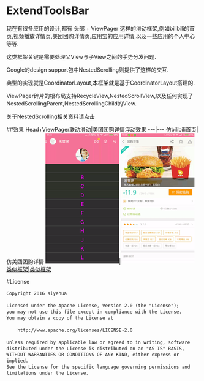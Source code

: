 # ExtendToolsBar
现在有很多应用的设计,都有 头部 + ViewPager 这样的滑动框架,例如bilibili的首页,视频播放详情页,美团团购详情页,应用宝的应用详情,以及一些应用的个人中心等等.

这类框架关键是需要处理父View与子View之间的手势分发问题.

Google的design support包中NestedScrolling则提供了这样的交互.

典型的实现就是CoordinatorLayout,本框架就是基于CoordinatorLayout搭建的.

ViewPager碎片的根布局支持RecycleView,NestedScrollView,以及任何实现了NestedScrollingParent,NestedScrollingChild的View.

关于NestedScrolling相关资料请[点击](http://www.open-open.com/lib/view/open1440332151780.html)

##效果
Head+ViewPager联动滑动|美团团购详情浮动效果
---|---
仿bilibili首页|仿美团团购详情
![效果图](https://github.com/siyehua/ExtendToolsBar/blob/master/img/xiaoguo.gif)|![效果图](https://github.com/siyehua/ExtendToolsBar/blob/master/img/mt_xiaoguo.gif)
[类似框架](https://github.com/cpoopc/ScrollableLayout)|[类似框架](http://blog.csdn.net/xiaanming/article/details/17761431)


#License
```
Copyright 2016 siyehua

Licensed under the Apache License, Version 2.0 (the "License");
you may not use this file except in compliance with the License.
You may obtain a copy of the License at

    http://www.apache.org/licenses/LICENSE-2.0

Unless required by applicable law or agreed to in writing, software
distributed under the License is distributed on an "AS IS" BASIS,
WITHOUT WARRANTIES OR CONDITIONS OF ANY KIND, either express or implied.
See the License for the specific language governing permissions and
limitations under the License.
```
